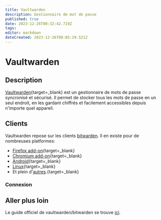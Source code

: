 ```yaml
---
title: Vaultwarden
description: Gestionnaire de mot de passe
published: true
date: 2023-12-26T00:32:42.719Z
tags: 
editor: markdown
dateCreated: 2023-12-26T00:05:29.521Z
---
```


# Vaultwarden

## Description

[Vaultwarden](https://vault.bhasher.com){target=_blank} est un gestionnaire de mots de passe syncronisé et sécurisé. Il permet de stocker tous les mots de passe en un seul endroit, en les gardant chiffrés et facilement accessibles depuis n'importe quel appareil.

## Clients

Vaultwarden repose sur les clients [bitwarden](https://fr.wikipedia.org/wiki/Bitwarden). Il en existe pour de nombreuses platformes:
- [Firefox add-on](https://addons.mozilla.org/firefox/addon/bitwarden-password-manager/){target=_blank}
- [Chromium add-on](https://chrome.google.com/webstore/detail/bitwarden-free-password-m/nngceckbapebfimnlniiiahkandclblb){target=_blank}
- [Android](https://play.google.com/store/apps/details?id=com.x8bit.bitwarden){target=_blank}
- [Linux](https://vault.bitwarden.com/download/?app=desktop&platform=linux){target=_blank}
- Et plein d'[autres](https://bitwarden.com/download/).{target=_blank}

### Connexion

## Aller plus loin

Le guide officiel de vaultwarden/bitwarden se trouve [ici](https://bitwarden.com/help/).